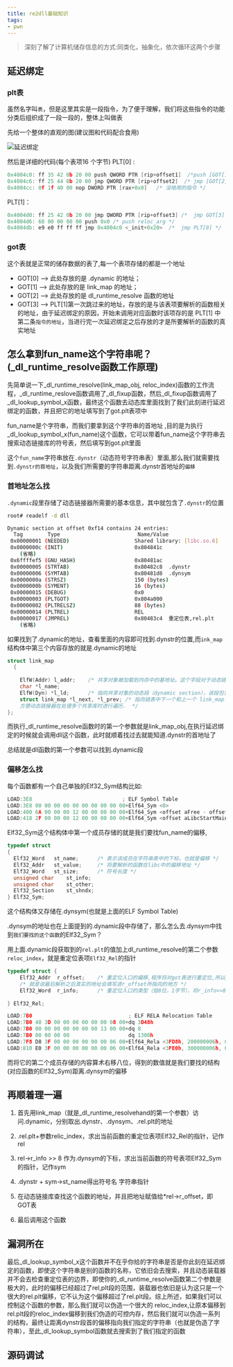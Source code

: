 ```yaml
---
title: re2dll基础知识
tags: 
- pwn
---
```


>深刻了解了计算机储存信息的方式:同类化，抽象化，依次循环这两个步骤

## 延迟绑定

### plt表
虽然名字叫`表`，但是这里其实是一段指令，为了便于理解，我们将这些指令的功能分类后组织成了一段一段的，整体上叫做表

先给一个整体的直观的图(建议图和代码配合食用)

![延迟绑定](https://s2.loli.net/2024/12/30/u1Y4LAFkW9xVl6B.png) 


然后是详细的代码(每个表项16 个字节)
PLT[0] :
```c
0x4004c0: ff 35 42 0b 20 00 push QWORD PTR [rip+offset1]  /*push [GOT[1]]*/
0x4004c6: ff 25 44 0b 20 00 jmp QWORD PTR [rip+offset2]  /* jmp [GOT[2]] */
0x4004cc: 0f 1f 40 00 nop DWORD PTR [rax+0x0]   /* 没啥用的指令 */
```


PLT[1]：
```c
0x4004d0: ff 25 42 0b 20 00 jmp QWORD PTR [rip+offset3] /*  jmp GOT[3] */
0x4004d6: 68 00 00 00 00 push 0x0 /* push reloc_arg */
0x4004db: e9 e0 ff ff ff jmp 0x4004c0 <_init+0x20>  /*  jmp PLT[0] */
```

### got表
这个表就是正常的储存数据的表了,每一个表项存储的都是一个地址 

- GOT[0] --> 此处存放的是 .dynamic 的地址；
- GOT[1] --> 此处存放的是 link_map 的地址；
- GOT[2] --> 此处存放的是 dl_runtime_resolve 函数的地址
- GOT[3] --> PLT[1]第一次跳过来的地址，存放的是与该表项要解析的函数相关的地址，由于延迟绑定的原因，开始未调用对应函数时该项存的是 PLT[1] 中第二条`指令的地址`，当进行完一次延迟绑定之后存放的才是所要解析的函数的真实地址



## 怎么拿到fun_name这个字符串呢？(_dl_runtime_resolve函数工作原理)

先简单说一下_dl_runtime_resolve(link_map_obj, reloc_index)函数的工作流程，_dl_runtime_reslove函数调用了_dl_fixup函数，然后_dl_fixup函数调用了_dl_lookup_symbol_x函数，最终这个函数去动态库里面找到了我们此刻进行延迟绑定的函数，并且把它的地址填写到了got.plt表项中

fun_name是个字符串，而我们要拿到这个字符串的首地址 ,目的是为执行_dl_lookup_symbol_x(fun_name)这个函数，它可以带着fun_name这个字符串去搜索动态链接库的符号表，然后填写到got.plt里面         

这个`fun_name`字符串放在`.dynstr`（动态符号字符串表）里面,那么我们就需要找到`.dynstr的首地址`，以及我们所需要的字符串距离.dynstr首地址的`偏移`  

### 首地址怎么找

`.dynamic`段里存储了动态链接器所需要的基本信息，其中就包含了`.dynstr`的位置   

```bash
root# readelf -d dll

Dynamic section at offset 0xf14 contains 24 entries:
  Tag        Type                         Name/Value
 0x00000001 (NEEDED)                     Shared library: [libc.so.6]
 0x0000000c (INIT)                       0x804841c
    (省略)
 0x6ffffef5 (GNU_HASH)                   0x80481ac
 0x00000005 (STRTAB)                     0x80482c8  .dynstr
 0x00000006 (SYMTAB)                     0x80481d8  .dynsym 
 0x0000000a (STRSZ)                      150 (bytes)
 0x0000000b (SYMENT)                     16 (bytes)
 0x00000015 (DEBUG)                      0x0
 0x00000003 (PLTGOT)                     0x804a000
 0x00000002 (PLTRELSZ)                   88 (bytes)
 0x00000014 (PLTREL)                     REL
 0x00000017 (JMPREL)                     0x80483c4  重定位表,rel.plt
    (省略)
```

如果找到了.dynamic的地址，查看里面的内容即可找到.dynstr的位置,而`ink_map`结构体中第三个内容存放的就是.dynamic的地址     

```c
struct link_map
  {
   
    ElfW(Addr) l_addr;    /* 共享对象被加载到内存中的基地址。这个字段对于动态链接器来说非常重要，因为它指示了如何访问共享对象中的符号和数据  */
    char *l_name;     
    ElfW(Dyn) *l_ld;      /* 指向共享对象的动态段（dynamic section），该段包含了动态链接所需的信息，比如符号表、重定位表、所需的共享库等 */
    struct link_map *l_next, *l_prev; /* 指向链表中下一个和上一个 link_map 结构体的指针。这个链表用于维护已加载共享对象的顺序，
    方便动态链接器在处理多个共享库时进行遍历.  */
};
```

而执行_dl_runtime_resolve函数时的第一个参数就是link_map_obj,在执行延迟绑定的时候就会调用dll这个函数，此时就顺着找过去就能知道.dynstr的首地址了

总结就是dll函数的第一个参数可以找到.dynamic段
### 偏移怎么找    

每个函数都有一个自己单独的Elf32_Sym结构比如:
```c
LOAD:3E8                             ; ELF Symbol Table
LOAD:3E8 00 00 00 00 00 00 00 00 00 00+Elf64_Sym <0>
LOAD:400 6A 00 00 00 12 00 00 00 00 00+Elf64_Sym <offset aFree - offset unk_628, 12h, 0, 0, offset dword_0, 0> ; "free"
LOAD:418 2F 00 00 00 12 00 00 00 00 00+Elf64_Sym <offset aLibcStartMain - offset unk_628, 12h, 0, 0, offset dword_0, 0> ; "__libc_start_main"  /*随便找个elf文件拖到ida里面就可以验证了*/
```
Elf32_Sym这个结构体中第一个成员存储的就是我们要找fun_name的偏移,
```c
typedef struct
{
  Elf32_Word   st_name;      /* 表示该成员在字符串表中的下标，也就是偏移 */
  Elf32_Addr   st_value;     /* 将要解析的函数在libc中的偏移地址 */
  Elf32_Word   st_size;      /* 符号长度 */
  unsigned char    st_info;      
  unsigned char    st_other;    
  Elf32_Section    st_shndx;     
} Elf32_Sym;
```


这个结构体又存储在.dynsym(也就是上面的ELF Symbol Table)    


.dynsym的地址也在上面提到的.dynamic段中存储了，那么怎么去.dynsym中找到`我们要找的这个函数`的Elf32_Sym？

用上面.dynamic段获取到的`rel.plt`的值加上dl_runtime_resolve的第二个参数`reloc_index`，就是重定位表项`Elf32_Rel`的指针 

```c
typedef struct {
    Elf32_Addr  r_offset;	 /* 重定位入口的偏移,程序将对got表进行重定位,所以got.plt的地就是“重定位入口 */
    /* 就是说最后解析之后真实的地址会填写进r_offset所指向的地方 */
    Elf32_Word  r_info; 	 /* 重定位入口的类型（低8位，1字节），将r_info>>8作为dynsym的下标 */
	                   
} Elf32_Rel;
```

```c
LOAD:7B0                               ; ELF RELA Relocation Table
LOAD:7B0 48 3D 00 00 00 00 00 00 08 00+dq 3D48h                                ; r_offset ; R_X86_64_RELATIVE +1300h
LOAD:7B0 00 00 00 00 00 00 00 13 00 00+dq 8                                    ; r_info
LOAD:7B0 00 00 00 00                   dq 1300h                                ; r_addend
LOAD:7F8 D8 3F 00 00 00 00 00 00 06 00+Elf64_Rela <3FD8h, 200000006h, 0>       ; R_X86_64_GLOB_DAT __libc_start_main
LOAD:810 E0 3F 00 00 00 00 00 00 06 00+Elf64_Rela <3FE0h, 300000006h, 0>       ; R_X86_64_GLOB_DAT _ITM_deregisterTMCloneTable
```

而将它的第二个成员存储的内容算术右移八位，得到的数值就是我们要找的结构(对应函数的Elf32_Sym)距离.dynsym的偏移      



## 再顺着理一遍

1. 首先用link_map（就是_dl_runtime_resolvehand的第一个参数）访问.dynamic，分别取出.dynstr、.dynsym、.rel.plt的地址

2. .rel.plt+参数relic_index，求出当前函数的重定位表项Elf32_Rel的指针，记作rel

3. rel->r_info >> 8 作为.dynsym的下标，求出当前函数的符号表项Elf32_Sym的指针，记作sym

4. .dynstr + sym->st_name得出符号名 字符串指针

5. 在动态链接库查找这个函数的地址，并且把地址赋值给*rel->r_offset，即GOT表

6. 最后调用这个函数


## 漏洞所在
最后_dl_lookup_symbol_x这个函数并不在乎你给的字符串是否是你此刻在延迟绑定的函数，即使这个字符串是别的函数的名称，它依旧会去搜索，并且动态装载器并不会去检查重定位表的边界，即使你的_dl_runtime_resolve函数第二个参数是极大的，此时的偏移已经超过了rel,plt段的范围，装载器也依旧是认为这只是一个很大的rel.plt偏移，它不认为这个偏移超过了rel.plt段。综上所述，如果我们可以控制这个函数的参数，那么我们就可以伪造一个很大的 reloc_index,让原本偏移到rel.plt段的reloc_index偏移到我们伪造的可控内存，然后我们就可以伪造一系列的结构，最终让距离dynstr段首的偏移指向我们指定的字符串（也就是伪造了字符串），至此_dl_lookup_symbol函数就去搜索到了我们指定的函数

## 源码调试








